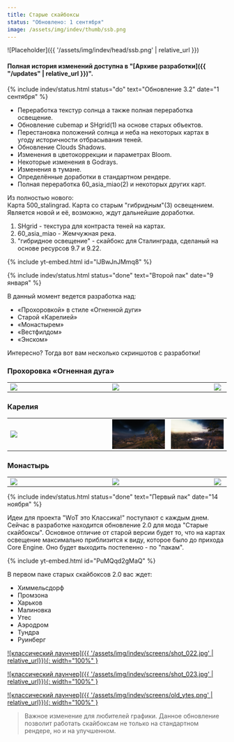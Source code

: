 ```yaml
---
title: Старые скайбоксы
status: "Обновлено: 1 сентября"
image: /assets/img/indev/thumb/ssb.png
---
```


<p style="display: none">Разработка самого красивого графического мода ведется здесь.</p>

![Placeholder]({{ '/assets/img/indev/head/ssb.png' | relative_url }})

#### Полная история изменений доступна в "[Архиве разработки]({{ "/updates" | relative_url }})".

{% include indev/status.html status="do" text="Обновление 3.2" date="1 сентября" %}
- Переработка текстур солнца а также полная переработка освещение.
- Обновление cubemap и SHgrid(1) на основе старых объектов.
- Перестановка положений солнца и неба на некоторых картах в угоду историчности отбрасывания теней.
- Обновление Clouds Shadows.
- Изменения в цветокоррекции и параметрах Bloom.
- Некоторые изменения в Godrays.
- Изменения в тумане.
- Определённые доработки в стандартном рендере.
- Полная переработка 60_asia_miao(2) и некоторых других карт.

Из полностью нового:  
Карта 500_stalingrad. Карта со старым "гибридным"(3) освещением.  
Является новой и её, возможно, ждут дальнейшие доработки.

1. SHgrid - текстура для контраста теней на картах.
2. 60_asia_miao - Жемчужная река.
3. "гибридное освещение" - скайбокс для Сталинграда, сделаный на основе ресурсов 9.7 и 9.22.

{% include yt-embed.html id="lJBwJnJMmq8" %}

{% include indev/status.html status="done" text="Второй пак" date="9 января" %}

В данный момент ведется разработка над:
- «Прохоровкой» в стиле «Огненной дуги»
- Старой «Карелией»
- «Монастырем»
- «Вестфилдом»
- «Энском»  

Интересно? Тогда вот вам несколько скриншотов с разработки!

### Прохоровка «Огненная дуга»

<table style="width: 100%;margin-top: 10px;" border="0">
    <tbody>
        <tr>
            <td>
                <a class="js-fancybox" rel="1" href="/assets/img/indev/screens/fire.png">
                    <img class="fancybox-gallery-1 fancybox-image" dir="false" style="display: block; margin-left: auto; margin-right: auto;" src="/assets/img/indev/screens/fire.png" width="220">
                </a>
            </td>
            <td>
                <a class="js-fancybox" rel="1" href="/assets/img/indev/screens/fire1.png">
                    <img class="fancybox-gallery-1 fancybox-image" dir="false" style="display: block; margin-left: auto; margin-right: auto;" src="/assets/img/indev/screens/fire1.png" width="220">
                </a>
            </td>
            <td>
                <a class="js-fancybox" rel="1" href="/assets/img/indev/screens/fire2.png">
                    <img class="fancybox-gallery-1 fancybox-image" dir="false" style="display: block; margin-left: auto; margin-right: auto;" src="/assets/img/indev/screens/fire2.png" width="220">
                </a>
            </td>
        </tr>
    </tbody>
</table>

### Карелия

<table style="width: 100%;margin-top: 10px;" border="0">
    <tbody>
        <tr>
            <td>
                <a class="js-fancybox" rel="1" href="/assets/img/indev/screens/k.png">
                    <img class="fancybox-gallery-1 fancybox-image" dir="false" style="display: block; margin-left: auto; margin-right: auto;" src="/assets/img/indev/screens/k.png" width="220">
                </a>
            </td>
            <td>
                <a class="js-fancybox" rel="1" href="/assets/img/indev/screens/k1.png">
                    <img class="fancybox-gallery-1 fancybox-image" dir="false" style="display: block; margin-left: auto; margin-right: auto;" src="/assets/img/indev/screens/k1.png" width="220">
                </a>
            </td>
            <td>
                <a class="js-fancybox" rel="1" href="/assets/img/indev/screens/k2.png">
                    <img class="fancybox-gallery-1 fancybox-image" dir="false" style="display: block; margin-left: auto; margin-right: auto;" src="/assets/img/indev/screens/k2.png" width="220">
                </a>
            </td>
        </tr>
    </tbody>
</table>

### Монастырь

<table style="width: 100%;margin-top: 10px;" border="0">
    <tbody>
        <tr>
            <td>
                <a class="js-fancybox" rel="1" href="/assets/img/indev/screens/m.png">
                    <img class="fancybox-gallery-1 fancybox-image" dir="false" style="display: block; margin-left: auto; margin-right: auto;" src="/assets/img/indev/screens/m.png" width="220">
                </a>
            </td>
            <td>
                <a class="js-fancybox" rel="1" href="/assets/img/indev/screens/m1.png">
                    <img class="fancybox-gallery-1 fancybox-image" dir="false" style="display: block; margin-left: auto; margin-right: auto;" src="/assets/img/indev/screens/m1.png" width="220">
                </a>
            </td>
            <td>
                <a class="js-fancybox" rel="1" href="/assets/img/indev/screens/m2.png">
                    <img class="fancybox-gallery-1 fancybox-image" dir="false" style="display: block; margin-left: auto; margin-right: auto;" src="/assets/img/indev/screens/m2.png" width="220">
                </a>
            </td>
        </tr>
    </tbody>
</table>

{% include indev/status.html status="done" text="Первый пак" date="14 ноября" %}

Идеи для проекта "WоТ это Классика!" поступают с каждым днем. Сейчас в разработке находится обновление 2.0 для мода "Старые скайбоксы". Основное отличие от старой версии будет то, что на картах освещение максимально приблизится к виду, которое было до прихода Core Engine. Оно будет выходить постепенно - по "пакам".

{% include yt-embed.html id="PuMQqd2gMaQ" %}

В первом паке старых скайбоксов 2.0 вас ждет: 
- Химмельсдорф
- Промзона
- Харьков
- Малиновка
- Утес
- Аэродром
- Тундра
- Руинберг

[![классический лаунчер]({{ '/assets/img/indev/screens/shot_022.jpg' | relative_url}}){: width="100%" }](/assets/img/indev/screens/shot_022.jpg)

[![классический лаунчер]({{ '/assets/img/indev/screens/shot_023.jpg' | relative_url}}){: width="100%" }](/assets/img/indev/screens/shot_023.jpg)

[![классический лаунчер]({{ '/assets/img/indev/screens/old_ytes.png' | relative_url}}){: width="100%" }](/assets/img/indev/screens/old_ytes.png)

> Важное изменение для любителей графики. Данное обновление позволит работать скайбоксам не только на стандартном рендере, но и на улучшенном.